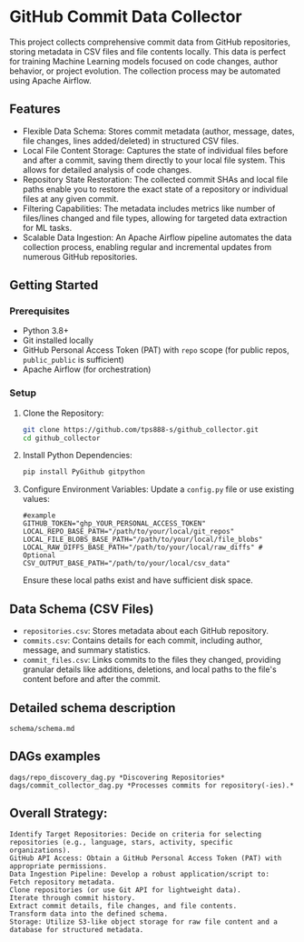 
# GitHub Commit Data Collector

This project collects comprehensive commit data from GitHub repositories, storing metadata in CSV files and file contents locally. This data is perfect for training Machine Learning models focused on code changes, author behavior, or project evolution. The collection process may be  automated using Apache Airflow.

## Features

* Flexible Data Schema: Stores commit metadata (author, message, dates, file changes, lines added/deleted) in structured CSV files.
* Local File Content Storage: Captures the state of individual files before and after a commit, saving them directly to your local file system. This allows for detailed analysis of code changes.
* Repository State Restoration: The collected commit SHAs and local file paths enable you to restore the exact state of a repository or individual files at any given commit.
* Filtering Capabilities: The metadata includes metrics like number of files/lines changed and file types, allowing for targeted data extraction for ML tasks.
* Scalable Data Ingestion: An Apache Airflow pipeline automates the data collection process, enabling regular and incremental updates from numerous GitHub repositories.

## Getting Started

### Prerequisites

* Python 3.8+
* Git installed locally
* GitHub Personal Access Token (PAT) with `repo` scope (for public repos, `public_public` is sufficient)
* Apache Airflow (for orchestration)

### Setup

1.  Clone the Repository:
    ```bash
    git clone https://github.com/tps888-s/github_collector.git
    cd github_collector
    ```
2.  Install Python Dependencies:
    ```bash
    pip install PyGithub gitpython
    ```
3.  Configure Environment Variables: Update a `config.py` file or use existing values:
    ```
    #example
    GITHUB_TOKEN="ghp_YOUR_PERSONAL_ACCESS_TOKEN"
    LOCAL_REPO_BASE_PATH="/path/to/your/local/git_repos"
    LOCAL_FILE_BLOBS_BASE_PATH="/path/to/your/local/file_blobs"
    LOCAL_RAW_DIFFS_BASE_PATH="/path/to/your/local/raw_diffs" # Optional
    CSV_OUTPUT_BASE_PATH="/path/to/your/local/csv_data"
    ```
    Ensure these local paths exist and have sufficient disk space.

## Data Schema (CSV Files)

* `repositories.csv`: Stores metadata about each GitHub repository.
* `commits.csv`: Contains details for each commit, including author, message, and summary statistics.
* `commit_files.csv`: Links commits to the files they changed, providing granular details like additions, deletions, and local paths to the file's content before and after the commit.

## Detailed schema description
    schema/schema.md

## DAGs examples
    dags/repo_discovery_dag.py *Discovering Repositories*
    dags/commit_collector_dag.py *Processes commits for repository(-ies).*

## Overall Strategy:
    Identify Target Repositories: Decide on criteria for selecting repositories (e.g., language, stars, activity, specific organizations).
    GitHub API Access: Obtain a GitHub Personal Access Token (PAT) with appropriate permissions.
    Data Ingestion Pipeline: Develop a robust application/script to:
    Fetch repository metadata.
    Clone repositories (or use Git API for lightweight data).
    Iterate through commit history.
    Extract commit details, file changes, and file contents.
    Transform data into the defined schema.
    Storage: Utilize S3-like object storage for raw file content and a database for structured metadata.